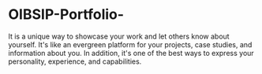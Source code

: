 # OIBSIP-Portfolio-
It  is a unique way to showcase your work and let others know about yourself. It's like an evergreen platform for your projects, case studies, and information about you. In addition, it's one of the best ways to express your personality, experience, and capabilities.
